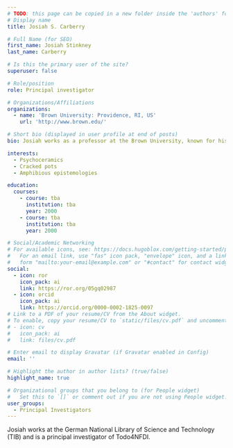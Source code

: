 ```yaml
---
# TODO: this page can be copied in a new folder inside the 'authors' folder for each user
# Display name
title: Josiah S. Carberry

# Full Name (for SEO)
first_name: Josiah Stinkney
last_name: Carberry

# Is this the primary user of the site?
superuser: false

# Role/position
role: Principal investigator

# Organizations/Affiliations
organizations:
  - name: 'Brown University: Providence, RI, US'
    url: 'http://www.brown.edu/'

# Short bio (displayed in user profile at end of posts)
bio: Josiah works as a professor at the Brown University, known for his work in psychoceramics, the study of cracked pots, and is a principal investigator of Todo4NFDI.

interests:
  - Psychoceramics
  - Cracked pots
  - Amphibious epistemologies

education:
  courses:
    - course: tba
      institution: tba
      year: 2000
    - course: tba
      institution: tba
      year: 2000

# Social/Academic Networking
# For available icons, see: https://docs.hugoblox.com/getting-started/page-builder/#icons
#   For an email link, use "fas" icon pack, "envelope" icon, and a link in the
#   form "mailto:your-email@example.com" or "#contact" for contact widget.
social:
  - icon: ror
    icon_pack: ai
    link: https://ror.org/05gq02987
  - icon: orcid
    icon_pack: ai
    link: https://orcid.org/0000-0002-1825-0097
# Link to a PDF of your resume/CV from the About widget.
# To enable, copy your resume/CV to `static/files/cv.pdf` and uncomment the lines below.
# - icon: cv
#   icon_pack: ai
#   link: files/cv.pdf

# Enter email to display Gravatar (if Gravatar enabled in Config)
email: ''

# Highlight the author in author lists? (true/false)
highlight_name: true

# Organizational groups that you belong to (for People widget)
#   Set this to `[]` or comment out if you are not using People widget.
user_groups:
  - Principal Investigators
---
```


Josiah works at the German National Library of Science and Technology (TIB) and is a principal investigator of Todo4NFDI.
